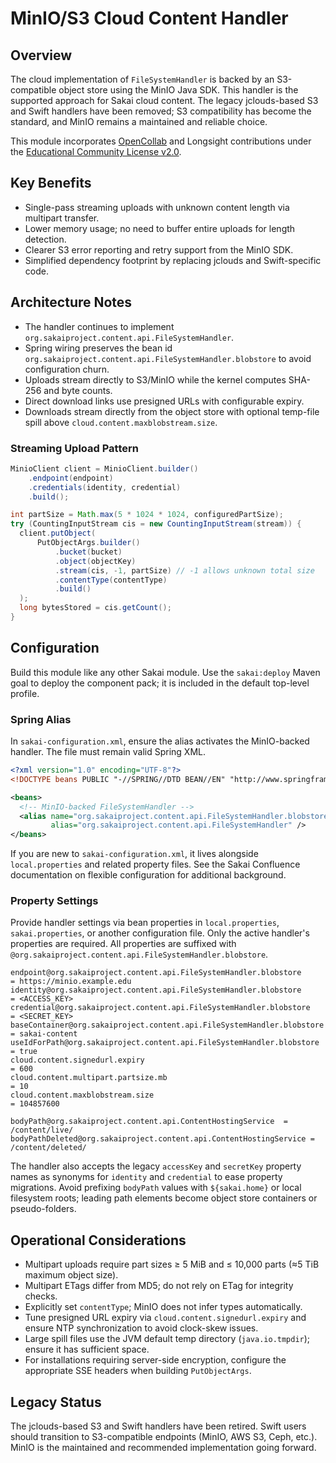 # MinIO/S3 Cloud Content Handler

## Overview

The cloud implementation of `FileSystemHandler` is backed by an S3-compatible
object store using the MinIO Java SDK. This handler is the supported approach
for Sakai cloud content. The legacy jclouds-based S3 and Swift handlers have
been removed; S3 compatibility has become the standard, and MinIO remains a
maintained and reliable choice.

This module incorporates
[OpenCollab](https://github.com/OpenCollabZA/sakai-openstack-swift) and
Longsight contributions under the
[Educational Community License v2.0](http://opensource.org/licenses/ECL-2.0).

## Key Benefits

- Single-pass streaming uploads with unknown content length via multipart
  transfer.
- Lower memory usage; no need to buffer entire uploads for length detection.
- Clearer S3 error reporting and retry support from the MinIO SDK.
- Simplified dependency footprint by replacing jclouds and Swift-specific code.

## Architecture Notes

- The handler continues to implement `org.sakaiproject.content.api.FileSystemHandler`.
- Spring wiring preserves the bean id `org.sakaiproject.content.api.FileSystemHandler.blobstore`
  to avoid configuration churn.
- Uploads stream directly to S3/MinIO while the kernel computes SHA-256 and byte
  counts.
- Direct download links use presigned URLs with configurable expiry.
- Downloads stream directly from the object store with optional temp-file spill
  above `cloud.content.maxblobstream.size`.

### Streaming Upload Pattern

```java
MinioClient client = MinioClient.builder()
    .endpoint(endpoint)
    .credentials(identity, credential)
    .build();

int partSize = Math.max(5 * 1024 * 1024, configuredPartSize);
try (CountingInputStream cis = new CountingInputStream(stream)) {
  client.putObject(
      PutObjectArgs.builder()
          .bucket(bucket)
          .object(objectKey)
          .stream(cis, -1, partSize) // -1 allows unknown total size
          .contentType(contentType)
          .build()
  );
  long bytesStored = cis.getCount();
}
```

## Configuration

Build this module like any other Sakai module. Use the `sakai:deploy` Maven goal
to deploy the component pack; it is included in the default top-level profile.

### Spring Alias

In `sakai-configuration.xml`, ensure the alias activates the MinIO-backed
handler. The file must remain valid Spring XML.

```xml
<?xml version="1.0" encoding="UTF-8"?>
<!DOCTYPE beans PUBLIC "-//SPRING//DTD BEAN//EN" "http://www.springframework.org/dtd/spring-beans.dtd">

<beans>
  <!-- MinIO-backed FileSystemHandler -->
  <alias name="org.sakaiproject.content.api.FileSystemHandler.blobstore"
         alias="org.sakaiproject.content.api.FileSystemHandler" />
</beans>
```

If you are new to `sakai-configuration.xml`, it lives alongside `local.properties`
and related property files. See the Sakai Confluence documentation on flexible
configuration for additional background.

### Property Settings

Provide handler settings via bean properties in `local.properties`,
`sakai.properties`, or another configuration file. Only the active handler's
properties are required. All properties are suffixed with
`@org.sakaiproject.content.api.FileSystemHandler.blobstore`.

```properties
endpoint@org.sakaiproject.content.api.FileSystemHandler.blobstore      = https://minio.example.edu
identity@org.sakaiproject.content.api.FileSystemHandler.blobstore      = <ACCESS_KEY>
credential@org.sakaiproject.content.api.FileSystemHandler.blobstore    = <SECRET_KEY>
baseContainer@org.sakaiproject.content.api.FileSystemHandler.blobstore = sakai-content
useIdForPath@org.sakaiproject.content.api.FileSystemHandler.blobstore  = true
cloud.content.signedurl.expiry                                         = 600
cloud.content.multipart.partsize.mb                                    = 10
cloud.content.maxblobstream.size                                       = 104857600

bodyPath@org.sakaiproject.content.api.ContentHostingService  = /content/live/
bodyPathDeleted@org.sakaiproject.content.api.ContentHostingService = /content/deleted/
```

The handler also accepts the legacy `accessKey` and `secretKey` property names
as synonyms for `identity` and `credential` to ease property migrations. Avoid
prefixing `bodyPath` values with `${sakai.home}` or local filesystem roots;
leading path elements become object store containers or pseudo-folders.

## Operational Considerations

- Multipart uploads require part sizes ≥ 5 MiB and ≤ 10,000 parts (≈5 TiB
  maximum object size).
- Multipart ETags differ from MD5; do not rely on ETag for integrity checks.
- Explicitly set `contentType`; MinIO does not infer types automatically.
- Tune presigned URL expiry via `cloud.content.signedurl.expiry` and ensure NTP
  synchronization to avoid clock-skew issues.
- Large spill files use the JVM default temp directory (`java.io.tmpdir`); ensure it has sufficient space.
- For installations requiring server-side encryption, configure the appropriate
  SSE headers when building `PutObjectArgs`.

## Legacy Status

The jclouds-based S3 and Swift handlers have been retired. Swift users should
transition to S3-compatible endpoints (MinIO, AWS S3, Ceph, etc.). MinIO is the
maintained and recommended implementation going forward.
